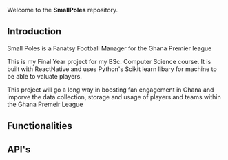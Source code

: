 Welcome to the **SmallPoles** repository.

## Introduction

Small Poles is a Fanatsy Football Manager for the Ghana Premier league

This is my Final Year project for my BSc. Computer Science course.
It is built with ReactNative and uses Python's Scikit learn libary for machine to be able to valuate players.

This project will go a long way in boosting fan engagement in Ghana and imporve the data collection, storage and usage of players and teams within the Ghana Premeir League

## Functionalities

## API's
